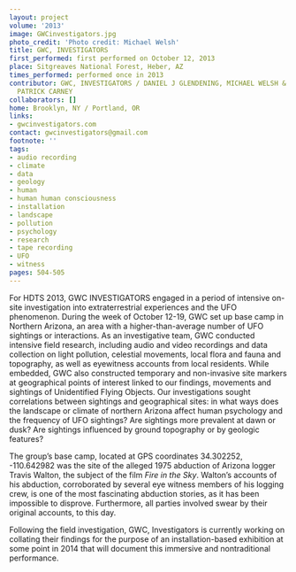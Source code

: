 ```yaml
---
layout: project
volume: '2013'
image: GWCinvestigators.jpg
photo_credit: 'Photo credit: Michael Welsh'
title: GWC, INVESTIGATORS
first_performed: first performed on October 12, 2013
place: Sitgreaves National Forest, Heber, AZ
times_performed: performed once in 2013
contributor: GWC, INVESTIGATORS / DANIEL J GLENDENING, MICHAEL WELSH & SEAN JOSEPH
  PATRICK CARNEY
collaborators: []
home: Brooklyn, NY / Portland, OR
links:
- gwcinvestigators.com
contact: gwcinvestigators@gmail.com
footnote: ''
tags:
- audio recording
- climate
- data
- geology
- human
- human human consciousness
- installation
- landscape
- pollution
- psychology
- research
- tape recording
- UFO
- witness
pages: 504-505
---
```


For HDTS 2013, GWC INVESTIGATORS engaged in a period of intensive on-site investigation into extraterrestrial experiences and the UFO phenomenon. During the week of October 12-19, GWC set up base camp in Northern Arizona, an area with a higher-than-average number of UFO sightings or interactions. As an investigative team, GWC conducted intensive field research, including audio and video recordings and data collection on light pollution, celestial movements, local flora and fauna and topography, as well as eyewitness accounts from local residents. While embedded, GWC also constructed temporary and non-invasive site markers at geographical points of interest linked to our findings, movements and sightings of Unidentified Flying Objects. Our investigations sought correlations between sightings and geographical sites: in what ways does the landscape or climate of northern Arizona affect human psychology and the frequency of UFO sightings? Are sightings more prevalent at dawn or dusk? Are sightings influenced by ground topography or by geologic features?

The group’s base camp, located at GPS coordinates 34.302252, -110.642982 was the site of the alleged 1975 abduction of Arizona logger Travis Walton, the subject of the film _Fire in the Sky_. Walton’s accounts of his abduction, corroborated by several eye witness members of his logging crew, is one of the most fascinating abduction stories, as it has been impossible to disprove. Furthermore, all parties involved  swear by their original accounts, to this day.

Following the field investigation, GWC, Investigators is currently working on collating their findings for the purpose of an installation-based exhibition at some point in 2014 that will document this immersive and nontraditional performance.
